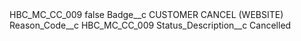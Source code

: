 <?xml version="1.0" encoding="UTF-8"?>
<CustomMetadata xmlns="http://soap.sforce.com/2006/04/metadata" xmlns:xsi="http://www.w3.org/2001/XMLSchema-instance" xmlns:xsd="http://www.w3.org/2001/XMLSchema">
    <label>HBC_MC_CC_009</label>
    <protected>false</protected>
    <values>
        <field>Badge__c</field>
        <value xsi:type="xsd:string">CUSTOMER CANCEL (WEBSITE)</value>
    </values>
    <values>
        <field>Reason_Code__c</field>
        <value xsi:type="xsd:string">HBC_MC_CC_009</value>
    </values>
    <values>
        <field>Status_Description__c</field>
        <value xsi:type="xsd:string">Cancelled</value>
    </values>
</CustomMetadata>
